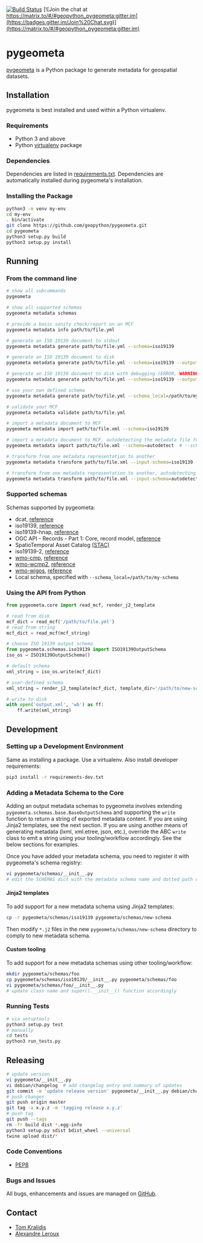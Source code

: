 [![Build Status](https://github.com/geopython/pygeometa/workflows/build%20%E2%9A%99%EF%B8%8F/badge.svg)](https://github.com/geopython/pygeometa/actions)
[![Join the chat at https://matrix.to/#/#geopython_pygeometa:gitter.im](https://badges.gitter.im/Join%20Chat.svg)](https://matrix.to/#/#geopython_pygeometa:gitter.im)

# pygeometa

[pygeometa](https://geopython.github.io/pygeometa) is a Python package to
generate metadata for geospatial datasets.

## Installation

pygeometa is best installed and used within a Python virtualenv.

### Requirements

* Python 3 and above
* Python [virtualenv](https://virtualenv.pypa.io/) package

### Dependencies

Dependencies are listed in [requirements.txt](requirements.txt). Dependencies
are automatically installed during pygeometa's installation.

### Installing the Package

```bash
python3 -m venv my-env
cd my-env
. bin/activate
git clone https://github.com/geopython/pygeometa.git
cd pygeometa
python3 setup.py build
python3 setup.py install
```

## Running

### From the command line

```bash
# show all subcommands
pygeometa

# show all supported schemas
pygeometa metadata schemas

# provide a basic sanity check/report on an MCF
pygeometa metadata info path/to/file.yml

# generate an ISO 19139 document to stdout
pygeometa metadata generate path/to/file.yml --schema=iso19139

# generate an ISO 19139 document to disk
pygeometa metadata generate path/to/file.yml --schema=iso19139 --output=some_file.xml

# generate an ISO 19139 document to disk with debugging (ERROR, WARNING, INFO, DEBUG)
pygeometa metadata generate path/to/file.yml --schema=iso19139 --output=some_file.xml --verbosity=DEBUG # add verbose (ERROR, WARNING, INFO, DEBUG)

# use your own defined schema
pygeometa metadata generate path/to/file.yml --schema_local=/path/to/my-schema --output=some_file.xml  # to file

# validate your MCF
pygeometa metadata validate path/to/file.yml

# import a metadata document to MCF
pygeometa metadata import path/to/file.xml --schema=iso19139

# import a metadata document to MCF, autodetecting the metadata file format
pygeometa metadata import path/to/file.xml --schema=autodetect  # --schema=autodetect is default

# transform from one metadata representation to another
pygeometa metadata transform path/to/file.xml --input-schema=iso19139 --output-schema=oarec-record

# transform from one metadata representation to another, autodetecting the metadata file format
pygeometa metadata transform path/to/file.xml --input-schema=autodetect --output-schema=oarec-record  # --input-schema=autodetect is default
```

### Supported schemas
Schemas supported by pygeometa:
* dcat, [reference](https://www.w3.org/TR/vocab-dcat-2/)
* iso19139, [reference](http://www.iso.org/iso/catalogue_detail.htm?csnumber=32557)
* iso19139-hnap, [reference](http://www.gcpedia.gc.ca/wiki/Federal_Geospatial_Platform/Policies_and_Standards/Catalogue/Release/Appendix_B_Guidelines_and_Best_Practices/Guide_to_Harmonized_ISO_19115:2003_NAP)
* OGC API - Records - Part 1: Core, record model, [reference](https://github.com/opengeospatial/ogcapi-records/blob/master/core/openapi/schemas/record.yaml)
* SpatioTemporal Asset Catalog [(STAC)](https://stacspec.org)
* iso19139-2, [reference](https://www.iso.org/standard/67039.html)
* [wmo-cmp](doc/content/reference/formats/wmo-cmp.md), [reference](http://wis.wmo.int/2013/metadata/version_1-3-0/WMO_Core_Metadata_Profile_v1.3_Part_1.pdf)
* [wmo-wcmp2](doc/content/reference/formats/wmo-wcmp2.md), [reference](https://wmo-im.github.io/wcmp2)
* [wmo-wigos](doc/content/reference/formats/wmo-wigos.md), [reference](https://library.wmo.int/opac/doc_num.php?explnum_id=3653)
* Local schema, specified with ```--schema_local=/path/to/my-schema```

### Using the API from Python

```python
from pygeometa.core import read_mcf, render_j2_template

# read from disk
mcf_dict = read_mcf('/path/to/file.yml')
# read from string
mcf_dict = read_mcf(mcf_string)

# choose ISO 19139 output schema
from pygeometa.schemas.iso19139 import ISO19139OutputSchema
iso_os = ISO19139OutputSchema()

# default schema
xml_string = iso_os.write(mcf_dict)

# user-defined schema
xml_string = render_j2_template(mcf_dict, template_dir='/path/to/new-schema')

# write to disk
with open('output.xml', 'wb') as ff:
    ff.write(xml_string)
```

## Development

### Setting up a Development Environment

Same as installing a package.  Use a virtualenv.  Also install developer
requirements:

```bash
pip3 install -r requirements-dev.txt
```

### Adding a Metadata Schema to the Core

Adding an output metadata schemas to pygeometa involves extending
`pygeometa.schemas.base.BaseOutputSchema` and supporting the `write`
function to return a string of exported metadata content.  If you are using
Jinja2 templates, see the next section.  If you are using another means of
generating metadata (lxml, xml.etree, json, etc.), override the ABC `write`
class to emit a string using your tooling/workflow accordingly.  See the
below sections for examples.

Once you have added your metadata schema, you need to register it with
pygeometa's schema registry:

```bash
vi pygeometa/schemas/__init__.py
# edit the SCHEMAS dict with the metadata schema name and dotted path of class
```

#### Jinja2 templates

To add support for a new metadata schema using Jinja2 templates:
```bash
cp -r pygeometa/schemas/iso19139 pygeometa/schemas/new-schema
```
Then modify `*.j2` files in the new `pygeometa/schemas/new-schema` directory
to comply to new metadata schema.

#### Custom tooling

To add support for a new metadata schemas using other tooling/workflow:
```bash
mkdir pygeometa/schemas/foo
cp pygeometa/schemas/iso19139/__init__.py pygeometa/schemas/foo
vi pygeometa/schemas/foo/__init__.py
# update class name and super().__init__() function accordingly 
```

### Running Tests

```bash
# via setuptools
python3 setup.py test
# manually
cd tests
python3 run_tests.py
```

## Releasing

```bash
# update version
vi pygeometa/__init__.py
vi debian/changelog  # add changelog entry and summary of updates
git commit -m 'update release version' pygeometa/__init__.py debian/changelog
# push changes
git push origin master
git tag -a x.y.z -m 'tagging release x.y.z'
# push tag
git push --tags
rm -fr build dist *.egg-info
python3 setup.py sdist bdist_wheel --universal
twine upload dist/*
```

### Code Conventions

* [PEP8](https://www.python.org/dev/peps/pep-0008)

### Bugs and Issues

All bugs, enhancements and issues are managed on [GitHub](https://github.com/geopython/pygeometa/issues).

## Contact

* [Tom Kralidis](https://github.com/tomkralidis)
* [Alexandre Leroux](https://github.com/alexandreleroux)
